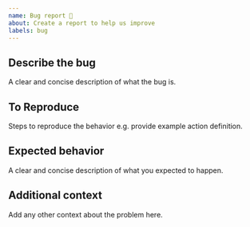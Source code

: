```yaml
---
name: Bug report 🐞
about: Create a report to help us improve
labels: bug
---
```


## Describe the bug
A clear and concise description of what the bug is.

## To Reproduce
Steps to reproduce the behavior e.g. provide example action definition.

## Expected behavior
A clear and concise description of what you expected to happen.

## Additional context
Add any other context about the problem here.
